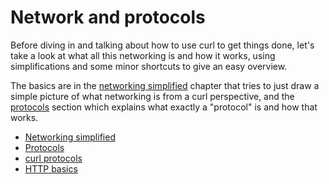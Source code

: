 # Network and protocols

Before diving in and talking about how to use curl to get things done, let's
take a look at what all this networking is and how it works, using
simplifications and some minor shortcuts to give an easy overview.

The basics are in the [networking simplified](network.md) chapter that tries
to just draw a simple picture of what networking is from a curl perspective,
and the [protocols](protocols.md) section which explains what exactly a
"protocol" is and how that works.

  * [Networking simplified](network.md)
  * [Protocols](protocols.md)
  * [curl protocols](curl.md)
  * [HTTP basics](http.md)
